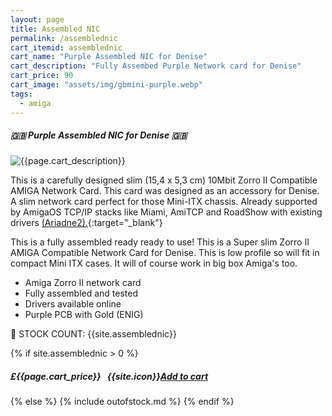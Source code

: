 ```yaml
---
layout: page
title: Assembled NIC
permalink: /assemblednic
cart_itemid: assemblednic
cart_name: "Purple Assembled NIC for Denise"
cart_description: "Fully Assembed Purple Network card for Denise"
cart_price: 90
cart_image: "assets/img/gbmini-purple.webp"
tags: 
  - amiga
---
```


##### 🇬🇧 Purple Assembled NIC for Denise 🇬🇧

  <p class="lead text-center">
    <img src="{{page.cart_image}}" class="img-thumbnail" alt="{{page.cart_description}}">
  </p>

This is a carefully designed slim (15,4 x 5,3 cm) 10Mbit Zorro II Compatible AMIGA Network Card. This card was designed as an accessory for Denise. A slim network card perfect for those Mini-ITX chassis. Already supported by AmigaOS TCP/IP stacks like Miami, AmiTCP and RoadShow with existing drivers [(Ariadne2).](https://amiga.resource.cx/exp/ariadne2){:target="_blank"}

This is a fully assembled ready ready to use! This is a Super slim Zorro II AMIGA Compatible Network Card for Denise. This is low profile so will fit in compact Mini ITX cases. It will of course work in big box Amiga's too.

* Amiga Zorro II network card 
* Fully assembled and tested
* Drivers available online
* Purple PCB with Gold (ENIG)

&#128221; STOCK COUNT: {{site.assemblednic}}

{% if site.assemblednic > 0 %}
##### £{{page.cart_price}} &nbsp; {{site.icon}}[Add to cart](/cart#{{page.cart_itemid}})
{% else %}
{% include outofstock.md %}
{% endif %}